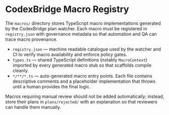 # CodexBridge Macro Registry

The `macros/` directory stores TypeScript macro implementations generated by the CodexBridge
plan watcher. Each macro must be registered in `registry.json` with governance metadata so
that automation and QA can trace macro provenance.

- `registry.json` — machine readable catalogue used by the watcher and CI to verify
  macro availability and enforce policy gates.
- `types.ts` — shared TypeScript definitions (notably `MacroContext`) imported by
  every generated macro stub so that scaffolds compile cleanly.
- `*/**/*.ts` — auto-generated macro entry points. Each file contains descriptive comments and a
  placeholder implementation that throws until a human provides the final logic.

Macros requiring manual review should not be added automatically; instead, store their plans
in `plans/rejected/` with an explanation so that reviewers can handle them manually.
